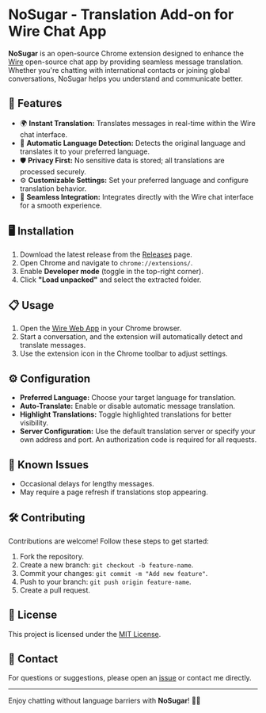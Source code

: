 # NoSugar - Translation Add-on for Wire Chat App

**NoSugar** is an open-source Chrome extension designed to enhance the [Wire](https://github.com/wireapp) open-source chat app by providing seamless message translation. Whether you're chatting with international contacts or joining global conversations, NoSugar helps you understand and communicate better.

## 🚀 Features
- 🌍 **Instant Translation:** Translates messages in real-time within the Wire chat interface.
- 🔄 **Automatic Language Detection:** Detects the original language and translates it to your preferred language.
- 🛡️ **Privacy First:** No sensitive data is stored; all translations are processed securely.
- ⚙️ **Customizable Settings:** Set your preferred language and configure translation behavior.
- 🔗 **Seamless Integration:** Integrates directly with the Wire chat interface for a smooth experience.

## 🖥️ Installation
1. Download the latest release from the [Releases](https://github.com/fajarlubis/NoSugar/releases) page.
2. Open Chrome and navigate to `chrome://extensions/`.
3. Enable **Developer mode** (toggle in the top-right corner).
4. Click **"Load unpacked"** and select the extracted folder.

## 📋 Usage
1. Open the [Wire Web App](https://app.wire.com/) in your Chrome browser.
2. Start a conversation, and the extension will automatically detect and translate messages.
3. Use the extension icon in the Chrome toolbar to adjust settings.

## ⚙️ Configuration
- **Preferred Language:** Choose your target language for translation.
- **Auto-Translate:** Enable or disable automatic message translation.
- **Highlight Translations:** Toggle highlighted translations for better visibility.
- **Server Configuration:** Use the default translation server or specify your own address and port. An authorization code is required for all requests.

## 🐛 Known Issues
- Occasional delays for lengthy messages.
- May require a page refresh if translations stop appearing.

## 🛠️ Contributing
Contributions are welcome! Follow these steps to get started:
1. Fork the repository.
2. Create a new branch: `git checkout -b feature-name`.
3. Commit your changes: `git commit -m "Add new feature"`.
4. Push to your branch: `git push origin feature-name`.
5. Create a pull request.

## 📄 License
This project is licensed under the [MIT License](LICENSE).

## 📧 Contact
For questions or suggestions, please open an [issue](https://github.com/fajarlubis/NoSugar/issues) or contact me directly.

---

Enjoy chatting without language barriers with **NoSugar**! 🍬🚫
